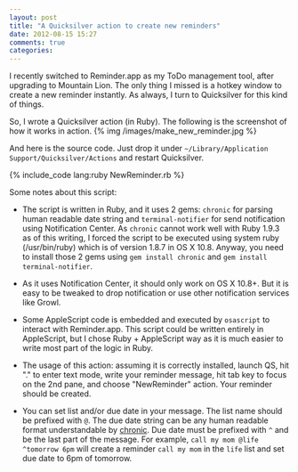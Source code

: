 ```yaml
---
layout: post
title: "A Quicksilver action to create new reminders"
date: 2012-08-15 15:27
comments: true
categories:
---
```


I recently switched to Reminder.app as my ToDo management tool, after upgrading to Mountain Lion. The only thing I missed is a hotkey window
to create a new reminder instantly. As always, I turn to Quicksilver for this kind of things.

So, I wrote a Quicksilver action (in Ruby). The following is the screenshot of how it works in action.
{% img /images/make_new_reminder.jpg %}

<!-- more -->

And here is the source code. Just drop it under `~/Library/Application Support/Quicksilver/Actions` and restart Quicksilver.

{% include_code lang:ruby NewReminder.rb %}

Some notes about this script:

* The script is written in Ruby, and it uses 2 gems: `chronic` for parsing human readable date string and `terminal-notifier` for send notification using Notification Center. As `chronic` cannot work well with Ruby 1.9.3 as of this writing,
  I forced the script to be executed using system ruby (/usr/bin/ruby) which is of version 1.8.7 in OS X 10.8. Anyway, you need to install those 2 gems using `gem install chronic` and `gem install terminal-notifier`.

* As it uses Notification Center, it should only work on OS X 10.8+. But it is easy to be tweaked to drop notification or use other notification services like Growl.

* Some AppleScript code is embedded and executed by `osascript` to interact with Reminder.app.
  This script could be written entirely in AppleScript, but I chose Ruby + AppleScript way as
  it is much easier to write most part of the logic in Ruby.

* The usage of this action: assuming it is correctly installed, launch QS, hit "." to enter text mode, write your reminder message, hit tab key to focus on the 2nd pane, and choose "NewReminder" action. Your reminder should be created.

* You can set list and/or due date in your message. The list name should be prefixed with `@`. The due date string can be any human readable format understandable by [chronic](https://github.com/mojombo/chronic). Due date must be prefixed with `^` and be the last part of the message.
  For example, `call my mom @life ^tomorrow 6pm` will create a reminder `call my mom` in the `life` list and set due date to 6pm of tomorrow.
